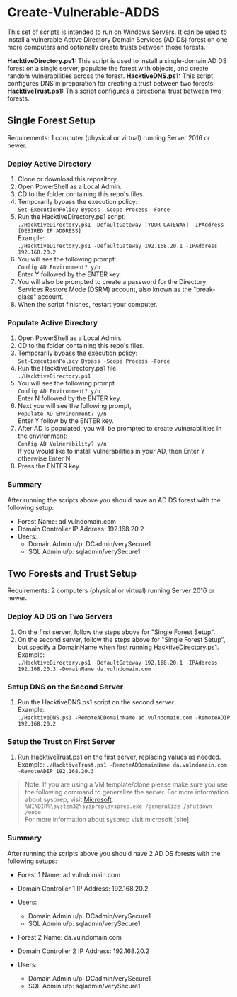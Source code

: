 # Create-Vulnerable-ADDS
This set of scripts is intended to run on Windows Servers. It can be used to install a vulnerable Active Directory Domain Services (AD DS) forest on one more computers and optionally create trusts between those forests.

**HacktiveDirectory.ps1:** This script is used to install a single-domain AD DS forest on a single server, populate the forest with objects, and create random vulnerabilities across the forest.
**HacktiveDNS.ps1:** This script configures DNS in preparation for creating a trust between two forests.
**HacktiveTrust.ps1:** This script configures a birectional trust between two forests.

## Single Forest Setup
Requirements: 1 computer (physical or virtual) running Server 2016 or newer.

### Deploy Active Directory
1. Clone or download this repository.
2. Open PowerShell as a Local Admin.
2. CD to the folder containing this repo's files.
3. Temporarily byoass the execution policy:  
    `Set-ExecutionPolicy Bypass -Scope Process -Force`
3. Run the HacktiveDirectory.ps1 script:   
    `./HacktiveDirectory.ps1 -DefaultGateway [YOUR GATEWAY] -IPAddress [DESIRED IP ADDRESS]`  
    Example:  
    `./HacktiveDirectory.ps1 -DefaultGateway 192.168.20.1 -IPAddress 192.168.20.2`  
4. You will see the following prompt:  
    `Config AD Environment? y/n`  
    Enter Y followed by the ENTER key.
5. You will also be prompted to create a password for the Directory Services Restore Mode (DSRM) account, also known as the "break-glass" account.
6. When the script finishes, restart your computer.

### Populate Active Directory
1. Open PowerShell as a Local Admin.
2. CD to the folder containing this repo's files.
3. Temporarily byoass the execution policy:  
    `Set-ExecutionPolicy Bypass -Scope Process -Force`
3. Run the HacktiveDirectory.ps1 file.  
    `./HacktiveDirectory.ps1`
4. You will see the following prompt  
    `Config AD Environment? y/n`  
    Enter N followed by the ENTER key.
5. Next you will see the following prompt,  
    `Populate AD Environment? y/n`  
    Enter Y follow by the ENTER key.
6. After AD is populated, you will be prompted to create vulnerabilities in the environment:  
`Config AD Vulnerability? y/n`   
    If you would like to install vulnerabilities in your AD, then Enter Y otherwise Enter N
7. Press the ENTER key.

### Summary
After running the scripts above you should have an AD DS forest with the following setup:
- Forest Name: ad.vulndomain.com  
- Domain Controller IP Address: 192.168.20.2
- Users:
    - Domain Admin u/p: DCadmin/verySecure1
    - SQL Admin u/p: sqladmin/verySecure1

## Two Forests and Trust Setup
Requirements: 2 computers (physical or virtual) running Server 2016 or newer.

### Deploy AD DS on Two Servers
1. On the first server, follow the steps above for "Single Forest Setup".
2. On the second server, follow the steps above for "Single Forest Setup", but specify a DomainName when first running HacktiveDirectory.ps1.  
    Example:  
    `./HacktiveDirectory.ps1 -DefaultGateway 192.168.20.1 -IPAddress 192.168.20.3 -DomainName da.vulndomain.com`

### Setup DNS on the Second Server
1. Run the HacktiveDNS.ps1 script on the second server.  
    Example:  
    `./HacktiveDNS.ps1 -RemoteADDomainName ad.vulndomain.com -RemoteADIP 192.168.20.2`

### Setup the Trust on First Server
1. Run HacktiveTrust.ps1 on the first server, replacing values as needed.  
    Example:
    `./HacktiveTrust.ps1 -RemoteADDomainName da.vulndomain.com -RemoteADIP 192.168.20.3`
> Note: If you are using a VM template/clone please make sure you use the following command to generalize the server. For more information about sysprep, visit [Microsoft](https://learn.microsoft.com/en-us/windows-hardware/manufacture/desktop/sysprep--generalize--a-windows-installation?view=windows-11).  
`%WINDIR%\system32\sysprep\sysprep.exe /generalize /shutdown /oobe`  
For more information about sysprep visit microsoft [site].

### Summary
After running the scripts above you should have 2 AD DS forests with the following setups:
- Forest 1 Name: ad.vulndomain.com  
- Domain Controller 1 IP Address: 192.168.20.2
- Users:
    - Domain Admin u/p: DCadmin/verySecure1
    - SQL Admin u/p: sqladmin/verySecure1

- Forest 2 Name: da.vulndomain.com  
- Domain Controller 2 IP Address: 192.168.20.2
- Users:
    - Domain Admin u/p: DCadmin/verySecure1
    - SQL Admin u/p: sqladmin/verySecure1